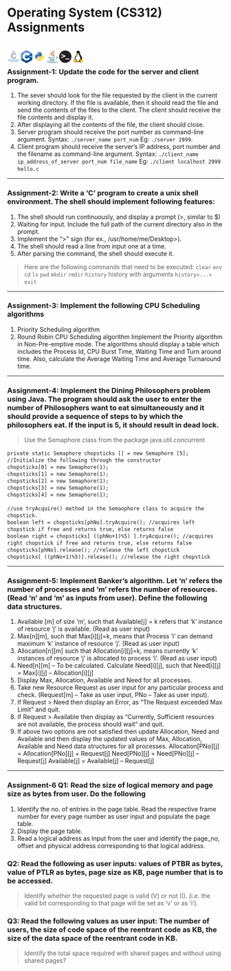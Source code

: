 # Operating System (CS312) Assignments 

<br/>

<img align="left" alt="C" width="30px" src="https://raw.githubusercontent.com/github/explore/80688e429a7d4ef2fca1e82350fe8e3517d3494d/topics/c/c.png" />
<img align="left" alt="C++" width="30px" src="https://raw.githubusercontent.com/github/explore/80688e429a7d4ef2fca1e82350fe8e3517d3494d/topics/cpp/cpp.png" />
<img align="left" alt="Python" width="30px" src="https://raw.githubusercontent.com/github/explore/80688e429a7d4ef2fca1e82350fe8e3517d3494d/topics/python/python.png" />
<img align="left" alt="Java" width="30px" src="https://raw.githubusercontent.com/github/explore/80688e429a7d4ef2fca1e82350fe8e3517d3494d/topics/java/java.png"/>
<img align="left" alt="Terminal" width="30px" src="https://raw.githubusercontent.com/github/explore/80688e429a7d4ef2fca1e82350fe8e3517d3494d/topics/terminal/terminal.png"/>
<img align="left" alt="Terminal" width="30px" src="https://raw.githubusercontent.com/github/explore/80688e429a7d4ef2fca1e82350fe8e3517d3494d/topics/linux/linux.png" />

<br/>


### **Assignment-1**: Update the code for the server and client program.
1. The sever should look for the file requested by the client in the current working directory. If the file is available, then it should read the file and send the contents of the files to the client. The client should receive the file contents and display it.
2. After displaying all the contents of the file, the client should close.
3. Server program should receive the port number as command-line argument. Syntax: `./server_name port_num` Eg: `./server 2999`.
4. Client program should receive the server’s IP address, port number and the filename as command-line argument. Syntax: `./client_name ip_address_of_server port_num file_name` Eg: `./client localhost 2999 hello.c`
---
### **Assignment-2**: Write a ‘C’ program to create a unix shell environment. The shell should implement following features:
1. The shell should run continuously, and display a prompt (>, similar to $)
2. Waiting for input. Include the full path of the current directory also in the prompt.
3. Implement the “>” sign (for ex., /usr/home/me/Desktop>).
4. The shell should read a line from input one at a time.
5. After parsing the command, the shell should execute it.
>Here are the following commands that need to be executed: `clear` `env` `cd` `ls` `pwd` `mkdir` `rmdir` `history` history with arguments `history<...>` `exit`
---
### **Assignment-3**: Implement the following CPU Scheduling algorithms
1. Priority Scheduling algorithm
2. Round Robin CPU Scheduling algorithm
Implement the Priority algorithm in Non-Pre-emptive mode. The algorithms should display a table which includes the Process Id, CPU Burst Time, Waiting Time and Turn around time. Also, calculate the Average Waiting Time and Average Turnaround time.
---
### **Assignment-4**: Implement the Dining Philosophers problem using Java. The program should ask the user to enter the number of Philosophers want to eat simultaneously and it should provide a sequence of steps to by which the philosophers eat. If the input is 5, it should result in dead lock.
> Use the Semaphore class from the package java.util.concurrent
```
private static Semaphore chopsticks [] = new Semaphore [5];
//Initialize the following through the constructor
chopsticks[0] = new Semaphore(1);
chopsticks[1] = new Semaphore(1);
chopsticks[2] = new Semaphore(1);
chopsticks[3] = new Semaphore(1);
chopsticks[4] = new Semaphore(1);

//use tryAcquire() method in the Semaophore class to acquire the chopstick.
boolean left = chopsticks[phNo].tryAcquire(); //acquires left chopstick if free and returns true, else returns false
boolean right = chopsticks[ ((phNo+1)%5) ].tryAcquire(); //acquires right chopstick if free and returns true, else returns false
chopsticks[phNo].release(); //release the left chopstick
chopsticks[ ((phNo+1)%5)].release(); //release the right chopstick
```
---
### **Assignment-5**: Implement Banker’s algorithm. Let ‘n’ refers the number of processes and ‘m’ refers the number of resources. (Read ‘n’ and ‘m’ as inputs from user). Define the following data structures.
1. Available [m] of size ‘m’, such that Available[j] = k refers that ‘k’ instance of resource ‘j’ is available. (Read as user input)
2. Max[n][m], such that Max[i][j]=k, means that Process ‘i’ can demand maximum ‘k’ instance of resource ‘j’. (Read as user input)
3. Allocation[n][m] such that Allocation[i][j]=k, means currently ‘k’ instances of resource ‘j’ is allocated to process ‘i’. (Read as user input)
4. Need[n][m] – To be calculated. Calculate Need[i][j], such that Need[i][j] = Max[i][j] – Allocation[i][j]
5. Display Max, Allocation, Available and Need for all processes.
6. Take new Resource Request as user input for any particular process and check. (Request[m] – Take as user input, PNo – Take as user input).
7. If Request > Need then display an Error, as “The Request exceeded Max Limit” and quit.
8. If Request > Available then display as “Currently, Sufficient resources are not available, the process should wait” and quit.
9. If above two options are not satisfied then update Allocation, Need and Available and then display the updated values of Max, Allocation, Available and Need data structures for all processes. Allocation[PNo][j] = Allocation[PNo][j] + Request[j] Need[PNo][j] = Need[PNo][j] – Request[j] Available[j] = Available[j] – Request[j]

---

### **Assignment-6** Q1: Read the size of logical memory and page size as bytes from user. Do the following
1. Identify the no. of entries in the page table. Read the respective frame number for every page number as user input and populate the page table.
2. Display the page table.
3. Read a logical address as Input from the user and identify the page_no, offset and physical address corresponding to that logical address.
### Q2: Read the following as user inputs: values of PTBR as bytes, value of PTLR as bytes, page size as KB, page number that is to be accessed. 
> Identify whether the requested page is valid (V) or not (I). (i.e. the valid bit corresponding to that page will be set as ‘v’ or as ‘i’).
### Q3: Read the following values as user input: The number of users, the size of code space of the reentrant code as KB, the size of the data space of the reentrant code in KB.
> Identify the total space required with shared pages and without using shared pages?
















